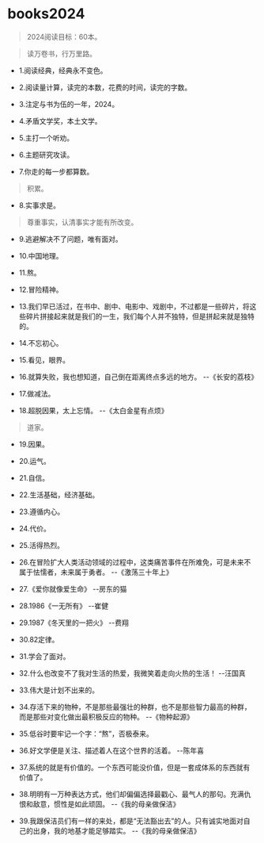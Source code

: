 # books2024

>2024阅读目标：60本。

>读万卷书，行万里路。

- 1.阅读经典，经典永不变色。

- 2.阅读量计算，读完的本数，花费的时间，读完的字数。

- 3.注定与书为伍的一年，2024。

- 4.矛盾文学奖，本土文学。

- 5.主打一个听劝。

- 6.主题研究攻读。

- 7.你走的每一步都算数。

>积累。

- 8.实事求是。

>尊重事实，认清事实才能有所改变。

- 9.逃避解决不了问题，唯有面对。

- 10.中国地理。

- 11.熬。

- 12.冒险精神。

- 13.我们早已活过，在书中、剧中、电影中、戏剧中，不过都是一些碎片，将这些碎片拼接起来就是我们的一生，我们每个人并不独特，但是拼起来就是独特的。

- 14.不忘初心。

- 15.看见，眼界。

- 16.就算失败，我也想知道，自己倒在距离终点多远的地方。 --《长安的荔枝》

- 17.做减法。

- 18.超脱因果，太上忘情。 --《太白金星有点烦》

>道家。

- 19.因果。

- 20.运气。

- 21.自信。

- 22.生活基础，经济基础。

- 23.遵循内心。

- 24.代价。

- 25.活得热烈。

- 26.在冒险扩大人类活动领域的过程中，这类痛苦事件在所难免，可是未来不属于怯懦者，未来属于勇者。 --《激荡三十年上》

- 27.《爱你就像爱生命》 --房东的猫

- 28.1986《一无所有》 --崔健

- 29.1987《冬天里的一把火》 --费翔

- 30.82定律。

- 31.学会了面对。

- 32.什么也改变不了我对生活的热爱，我微笑着走向火热的生活！ --汪国真

- 33.伟大是计划不出来的。

- 34.存活下来的物种，不是那些最强壮的种群，也不是那些智力最高的种群，而是那些对变化做出最积极反应的物种。 --《物种起源》

- 35.低谷时要牢记一个字：“熬”，否极泰来。

- 36.好文学便是关注、描述着人在这个世界的活着。 --陈年喜

- 37.系统的就是有价值的。一个东西可能没价值，但是一套成体系的东西就有价值了。

- 38.明明有一万种表达方式，他们却偏偏选择最戳心、最气人的那句。充满仇恨和敌意，惯性是如此顽固。 --《我的母亲做保洁》

- 39.我跟保洁员们有一样的来处，都是“无法豁出去”的人。只有诚实地面对自己的出身，我的地基才能足够踏实。 --《我的母亲做保洁》
